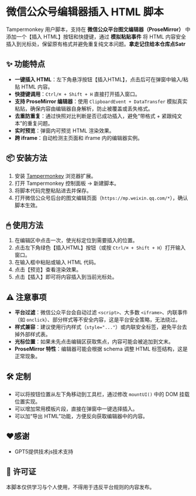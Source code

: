 # 微信公众号编辑器插入 HTML 脚本

Tampermonkey 用户脚本，支持在 **微信公众平台图文编辑器（ProseMirror）** 中添加一个【插入 HTML】按钮和快捷键，通过 **模拟粘贴事件** 将 HTML 内容安全插入到光标处，保留原有格式并避免重复纯文本问题。**拿走记住给本仓库点Satr**

## ✨ 功能特点
- **一键插入 HTML**：左下角悬浮按钮【插入HTML】，点击后可在弹窗中输入/粘贴 HTML 内容。
- **快捷键调用**：`Ctrl/⌘ + Shift + H` 直接打开插入窗口。
- **支持 ProseMirror 编辑器**：使用 `ClipboardEvent + DataTransfer` 模拟真实粘贴，确保内容由编辑器自身解析，防止被覆盖或丢失格式。
- **去重防重复**：通过快照对比判断是否已成功插入，避免“带格式 + 紧跟纯文本”的重复问题。
- **实时预览**：弹窗内可预览 HTML 渲染效果。
- **跨 iframe**：自动检测主页面和 iframe 内的编辑器实例。

## 📦 安装方法
1. 安装 [Tampermonkey](https://www.tampermonkey.net/) 浏览器扩展。
2. 打开 Tampermonkey 控制面板 → 新建脚本。
3. 将脚本代码完整粘贴进去并保存。
4. 打开微信公众号后台的图文编辑页面（`https://mp.weixin.qq.com/*`），确认脚本生效。

## 🖱 使用方法
1. 在编辑区中点击一次，使光标定位到需要插入的位置。
2. 点击左下角绿色【插入HTML】按钮（或按 `Ctrl/⌘ + Shift + H`）打开输入窗口。
3. 在输入框中粘贴或输入 HTML 代码。
4. 点击【预览】查看渲染效果。
5. 点击【插入】即可将内容插入到当前光标处。

## ⚠ 注意事项
- **平台过滤**：微信公众平台会自动过滤 `<script>`、大多数 `<iframe>`、内联事件（如 `onclick`）、部分样式等不安全内容，这是平台安全策略，无法绕过。
- **样式兼容**：建议使用行内样式（`style="..."`）或内联安全标签，避免平台去掉外部样式表。
- **光标位置**：如果未先点击编辑区获取焦点，内容可能会被追加到文末。
- **ProseMirror 特性**：编辑器可能会根据 schema 调整 HTML 标签结构，这是正常现象。

## 🛠 定制
- 可以将按钮位置从左下角移动到工具栏，通过修改 `mountUI()` 中的 DOM 挂载位置实现。
- 可以增加常用模板片段，直接在弹窗中一键选择插入。
- 可以加“导出 HTML”功能，方便反向获取编辑器中的内容。

## ❤感谢
- GPT5提供技术js技术支持
## 📜 许可证
本脚本仅供学习与个人使用，不得用于违反平台规则的内容发布。
